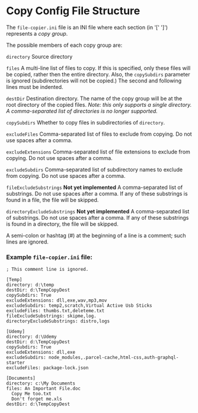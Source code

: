 # Copy Config File Structure

The `file-copier.ini` file is an INI file where each section (in '[' ']') represents a *copy group*.

The possible members of each copy group are:

`directory` Source directory

`files` A multi-line list of files to copy.  If this is specified, only these files will be copied, rather then the entire directory.  Also, the `copySubdirs` parameter is ignored (subdirectories will not be copied.)  The second and following lines must be indented.

`destDir` Destination directory.  The name of the copy group will be at the root directory of the copied files.  *Note: this only supports a single directory.  A comma-separated list of directories is no longer supported.*

`copySubdirs` Whether to copy files in subdirectories of `directory`.

`excludeFiles` Comma-separated list of files to exclude from copying.  Do not use spaces after a comma.

`excludeExtensions` Comma-separated list of file extensions to exclude from copying.  Do not use spaces after a comma.

`excludeSubdirs` Comma-separated list of subdirectory names to exclude from copying.  Do not use spaces after a comma.

`fileExcludeSubstrings` **Not yet implemented** A comma-separated list of substrings.  Do not use spaces after a comma.  If any of these substrings is found in a file, the file will be skipped.

`directoryExcludeSubstrings` **Not yet implemented** A comma-separated list of substrings.  Do not use spaces after a comma.  If any of these substrings is found in a directory, the file will be skipped.

A semi-colon or hashtag (#) at the beginning of a line is a comment; such lines are ignored.

### Example `file-copier.ini` file:

```
; This comment line is ignored.

[Temp]
directory: d:\temp
destDir: d:\TempCopyDest
copySubdirs: True
excludeExtensions: dll,exe,wav,mp3,mov
excludeSubdirs: temp2,scratch,Virtual Active Usb Sticks
excludeFiles: thumbs.txt,deleteme.txt
fileExcludeSubstrings: skipme,log.
directoryExcludeSubstrings: distro,logs

[Udemy]
directory: d:\Udemy
destDir: d:\TempCopyDest
copySubdirs: True
excludeExtensions: dll,exe
excludeSubdirs: node_modules,.parcel-cache,html-css,auth-graphql-starter
excludeFiles: package-lock.json

[Documents]
directory: c:\My Documents
files: An Important File.doc
  Copy Me too.txt
  Don't forget me.xls
destDir: d:\TempCopyDest
```